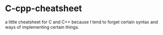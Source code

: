 # C-cpp-cheatsheet
a little cheatsheet for C and C++ because I tend to forget certain syntax and ways of implementing certain things.
